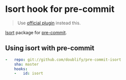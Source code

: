 # Isort hook for pre-commit

> Use [official plugin](https://github.com/pre-commit/mirrors-isort) instead this.

[Isort](https://pypi.python.org/pypi/isort) package for [pre-commit](http://pre-commit.com).

## Using isort with pre-commit

```yaml
-   repo: git://github.com/doublify/pre-commit-isort
    sha: master
    hooks:
    -   id: isort
```
